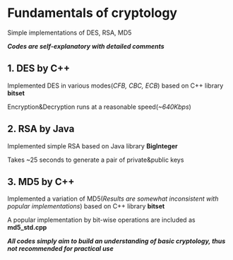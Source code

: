 # Fundamentals of cryptology 
Simple implementations of DES, RSA, MD5

***Codes are self-explanatory with detailed comments***

## 1. DES by C++
Implemented DES in various modes(*CFB, CBC, ECB*) based on C++ library **bitset**

Encryption&Decryption runs at a reasonable speed(*~640Kbps*)

## 2. RSA by Java
Implemented simple RSA based on Java library **BigInteger**

Takes ~25 seconds to generate a pair of private&public keys

## 3. MD5 by C++
Implemented a variation of MD5(*Results are somewhat inconsistent with popular implementations*) based on C++ library **bitset**

A popular implementation by bit-wise operations are included as **md5_std.cpp**

***All codes simply aim to build an understanding of basic cryptology, thus not recommended for practical use***
